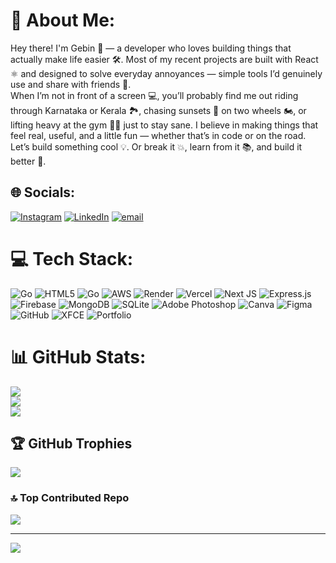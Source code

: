 # 💫 About Me:
Hey there! I'm Gebin 👋 — a developer who loves building things that actually make life easier 🛠️. Most of my recent projects are built with React ⚛️ and designed to solve everyday annoyances — simple tools I’d genuinely use and share with friends 🤝.<br>When I’m not in front of a screen 💻, you’ll probably find me out riding through Karnataka or Kerala 🏞️, chasing sunsets 🌅 on two wheels 🏍️, or lifting heavy at the gym 🏋️‍♂️ just to stay sane. I believe in making things that feel real, useful, and a little fun — whether that’s in code or on the road.<br>Let’s build something cool 💡. Or break it 💥, learn from it 📚, and build it better 🚀.


## 🌐 Socials:
[![Instagram](https://img.shields.io/badge/Instagram-%23E4405F.svg?logo=Instagram&logoColor=white)](https://instagram.com/bikeswithgebin) [![LinkedIn](https://img.shields.io/badge/LinkedIn-%230077B5.svg?logo=linkedin&logoColor=white)](https://linkedin.com/in/GebinGeorge) [![email](https://img.shields.io/badge/Email-D14836?logo=gmail&logoColor=white)](mailto:gebin.official@gmail.com) 

# 💻 Tech Stack:
![Go](https://img.shields.io/badge/go-%2300ADD8.svg?style=for-the-badge&logo=go&logoColor=white) ![HTML5](https://img.shields.io/badge/html5-%23E34F26.svg?style=for-the-badge&logo=html5&logoColor=white) ![Go](https://img.shields.io/badge/go-%2300ADD8.svg?style=for-the-badge&logo=go&logoColor=white) ![AWS](https://img.shields.io/badge/AWS-%23FF9900.svg?style=for-the-badge&logo=amazon-aws&logoColor=white) ![Render](https://img.shields.io/badge/Render-%46E3B7.svg?style=for-the-badge&logo=render&logoColor=white) ![Vercel](https://img.shields.io/badge/vercel-%23000000.svg?style=for-the-badge&logo=vercel&logoColor=white) ![Next JS](https://img.shields.io/badge/Next-black?style=for-the-badge&logo=next.js&logoColor=white) ![Express.js](https://img.shields.io/badge/express.js-%23404d59.svg?style=for-the-badge&logo=express&logoColor=%2361DAFB) ![Firebase](https://img.shields.io/badge/firebase-a08021?style=for-the-badge&logo=firebase&logoColor=ffcd34) ![MongoDB](https://img.shields.io/badge/MongoDB-%234ea94b.svg?style=for-the-badge&logo=mongodb&logoColor=white) ![SQLite](https://img.shields.io/badge/sqlite-%2307405e.svg?style=for-the-badge&logo=sqlite&logoColor=white) ![Adobe Photoshop](https://img.shields.io/badge/adobe%20photoshop-%2331A8FF.svg?style=for-the-badge&logo=adobe%20photoshop&logoColor=white) ![Canva](https://img.shields.io/badge/Canva-%2300C4CC.svg?style=for-the-badge&logo=Canva&logoColor=white) ![Figma](https://img.shields.io/badge/figma-%23F24E1E.svg?style=for-the-badge&logo=figma&logoColor=white) ![GitHub](https://img.shields.io/badge/github-%23121011.svg?style=for-the-badge&logo=github&logoColor=white) ![XFCE](https://img.shields.io/badge/XFCE-%232284F2.svg?style=for-the-badge&logo=xfce&logoColor=white) ![Portfolio](https://img.shields.io/badge/Portfolio-%23000000.svg?style=for-the-badge&logo=firefox&logoColor=#FF7139)
# 📊 GitHub Stats:
![](https://github-readme-stats.vercel.app/api?username=g381n&theme=dark&hide_border=false&include_all_commits=true&count_private=true)<br/>
![](https://nirzak-streak-stats.vercel.app/?user=g381n&theme=dark&hide_border=false)<br/>
![](https://github-readme-stats.vercel.app/api/top-langs/?username=g381n&theme=dark&hide_border=false&include_all_commits=true&count_private=true&layout=compact)

## 🏆 GitHub Trophies
![](https://github-profile-trophy.vercel.app/?username=g381n&theme=monokai&no-frame=false&no-bg=true&margin-w=4)

### 🔝 Top Contributed Repo
![](https://github-contributor-stats.vercel.app/api?username=g381n&limit=5&theme=dark&combine_all_yearly_contributions=true)

---
[![](https://visitcount.itsvg.in/api?id=g381n&icon=0&color=0)](https://visitcount.itsvg.in)

<!-- Proudly created with GPRM ( https://gprm.itsvg.in ) -->
